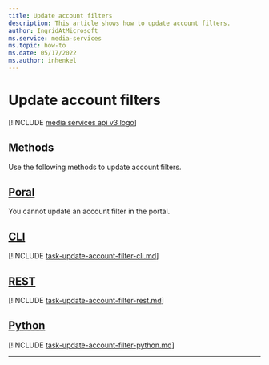 ```yaml
---
title: Update account filters
description: This article shows how to update account filters.
author: IngridAtMicrosoft
ms.service: media-services
ms.topic: how-to
ms.date: 05/17/2022
ms.author: inhenkel
---
```


# Update account filters

[!INCLUDE [media services api v3 logo](./includes/v3-hr.md)]

## Methods

Use the following methods to update account filters.

## [Poral](#tab/portal/)

You cannot update an account filter in the portal.

## [CLI](#tab/cli/)

[!INCLUDE [task-update-account-filter-cli.md](./includes/task-update-account-filter-cli.md)]

## [REST](#tab/rest/)

[!INCLUDE [task-update-account-filter-rest.md](./includes/task-update-account-filter-rest.md)]

## [Python](#tab/python/)

[!INCLUDE [task-update-account-filter-python.md](./includes/task-update-account-filter-python.md)]

---
